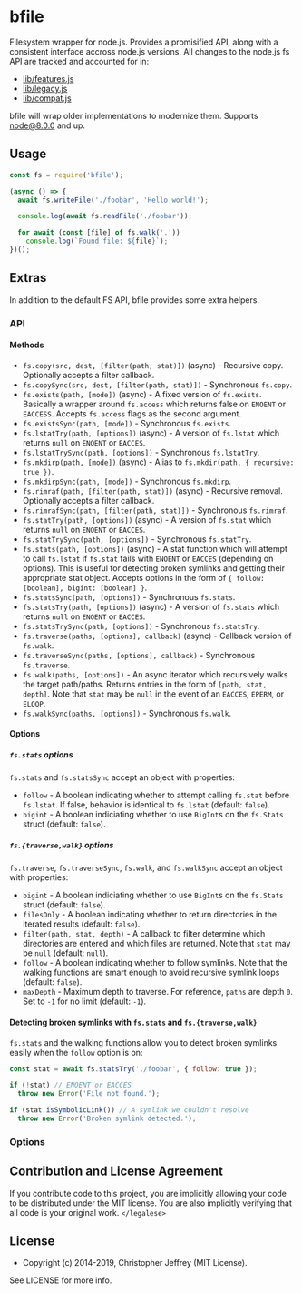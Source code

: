 # bfile

Filesystem wrapper for node.js. Provides a promisified API, along with a
consistent interface accross node.js versions. All changes to the node.js fs
API are tracked and accounted for in:

- [lib/features.js]
- [lib/legacy.js]
- [lib/compat.js]

bfile will wrap older implementations to modernize them. Supports node@8.0.0
and up.

## Usage

``` js
const fs = require('bfile');

(async () => {
  await fs.writeFile('./foobar', 'Hello world!');

  console.log(await fs.readFile('./foobar'));

  for await (const [file] of fs.walk('.'))
    console.log(`Found file: ${file}`);
})();
```

## Extras

In addition to the default FS API, bfile provides some extra helpers.

### API

#### Methods

- `fs.copy(src, dest, [filter(path, stat)])` (async) - Recursive copy.
  Optionally accepts a filter callback.
- `fs.copySync(src, dest, [filter(path, stat)])` - Synchronous `fs.copy`.
- `fs.exists(path, [mode])` (async) - A fixed version of `fs.exists`. Basically
  a wrapper around `fs.access` which returns false on `ENOENT` or `EACCESS`.
  Accepts `fs.access` flags as the second argument.
- `fs.existsSync(path, [mode])` - Synchronous `fs.exists`.
- `fs.lstatTry(path, [options])` (async) - A version of `fs.lstat` which
  returns `null` on `ENOENT` or `EACCES`.
- `fs.lstatTrySync(path, [options])` - Synchronous `fs.lstatTry`.
- `fs.mkdirp(path, [mode])` (async) - Alias to
  `fs.mkdir(path, { recursive: true })`.
- `fs.mkdirpSync(path, [mode])` - Synchronous `fs.mkdirp`.
- `fs.rimraf(path, [filter(path, stat)])` (async) - Recursive removal.
  Optionally accepts a filter callback.
- `fs.rimrafSync(path, [filter(path, stat)])` - Synchronous `fs.rimraf`.
- `fs.statTry(path, [options])` (async) - A version of `fs.stat` which returns
  `null` on `ENOENT` or `EACCES`.
- `fs.statTrySync(path, [options])` - Synchronous `fs.statTry`.
- `fs.stats(path, [options])` (async) - A stat function which will attempt to
  call `fs.lstat` if `fs.stat` fails with `ENOENT` or `EACCES` (depending on
  options). This is useful for detecting broken symlinks and getting their
  appropriate stat object. Accepts options in the form of
  `{ follow: [boolean], bigint: [boolean] }`.
- `fs.statsSync(path, [options])` - Synchronous `fs.stats`.
- `fs.statsTry(path, [options])` (async) - A version of `fs.stats` which
  returns `null` on `ENOENT` or `EACCES`.
- `fs.statsTrySync(path, [options])` - Synchronous `fs.statsTry`.
- `fs.traverse(paths, [options], callback)` (async) - Callback version of
  `fs.walk`.
- `fs.traverseSync(paths, [options], callback)` - Synchronous `fs.traverse`.
- `fs.walk(paths, [options])` - An async iterator which recursively walks the
  target path/paths.  Returns entries in the form of `[path, stat, depth]`.
  Note that `stat` may be `null` in the event of an `EACCES`, `EPERM`, or
  `ELOOP`.
- `fs.walkSync(paths, [options])` - Synchronous `fs.walk`.

#### Options

##### `fs.stats` options

`fs.stats` and `fs.statsSync` accept an object with properties:

- `follow` - A boolean indicating whether to attempt calling `fs.stat` before
  `fs.lstat`. If false, behavior is identical to `fs.lstat` (default: `false`).
- `bigint` - A boolean indiciating whether to use `BigInt`s on the `fs.Stats`
  struct (default: `false`).

##### `fs.{traverse,walk}` options

`fs.traverse`, `fs.traverseSync`, `fs.walk`, and `fs.walkSync` accept an object
with properties:

- `bigint` - A boolean indiciating whether to use `BigInt`s on the `fs.Stats`
  struct (default: `false`).
- `filesOnly` - A boolean indicating whether to return directories in the
  iterated results (default: `false`).
- `filter(path, stat, depth)` - A callback to filter determine which
  directories are entered and which files are returned. Note that `stat` may be
  `null` (default: `null`).
- `follow` - A boolean indicating whether to follow symlinks. Note that the
  walking functions are smart enough to avoid recursive symlink loops (default:
  `false`).
- `maxDepth` - Maximum depth to traverse. For reference, `paths` are depth `0`.
  Set to `-1` for no limit (default: `-1`).

#### Detecting broken symlinks with `fs.stats` and `fs.{traverse,walk}`

`fs.stats` and the walking functions allow you to detect broken symlinks easily
when the `follow` option is on:

``` js
const stat = await fs.statsTry('./foobar', { follow: true });

if (!stat) // ENOENT or EACCES
  throw new Error('File not found.');

if (stat.isSymbolicLink()) // A symlink we couldn't resolve
  throw new Error('Broken symlink detected.');
```

### Options

## Contribution and License Agreement

If you contribute code to this project, you are implicitly allowing your code
to be distributed under the MIT license. You are also implicitly verifying that
all code is your original work. `</legalese>`

## License

- Copyright (c) 2014-2019, Christopher Jeffrey (MIT License).

See LICENSE for more info.

[lib/features.js]: https://github.com/bcoin-org/bfile/blob/master/lib/features.js
[lib/legacy.js]: https://github.com/bcoin-org/bfile/blob/master/lib/legacy.js
[lib/compat.js]: https://github.com/bcoin-org/bfile/blob/master/lib/compat.js
